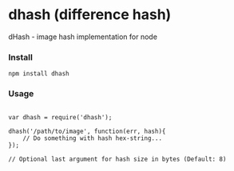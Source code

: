 dhash (difference hash)
=========

dHash - image hash implementation for node

### Install

```
npm install dhash
```

### Usage

```

var dhash = require('dhash');

dhash('/path/to/image', function(err, hash){
	// Do something with hash hex-string...
});

// Optional last argument for hash size in bytes (Default: 8)

```